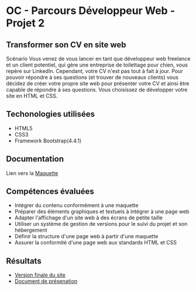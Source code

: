 # OC - Parcours Développeur Web - Projet 2

## Transformer son CV en site web

Scénario
Vous venez de vous lancer en tant que développeur web freelance et un client potentiel, qui gère une entreprise de toilettage pour chien, vous repère sur LinkedIn. Cependant, votre CV n'est pas tout à fait à jour. Pour pouvoir répondre à ses questions (et trouver de nouveaux clients) vous décidez de créer votre propre site web pour présenter votre CV et ainsi être capable de répondre à ses questions. Vous choisissez de développer votre site en HTML et CSS.

## Techonologies utilisées

* HTML5
* CSS3
* Framework Bootstrap(4.4.1)

## Documentation 

Lien vers la [Maquette](https://github.com/MrGyo/p2/blob/master/maquette/maquette_p2.png)

## Compétences évaluées

* Intégrer du contenu conformément à une maquette
* Préparer des éléments graphiques et textuels à intégrer à une page web
* Adapter l'affichage d'un site web à des écrans de petite taille
* Utiliser un système de gestion de versions pour le suivi du projet et son hébergement
* Définir la structure d'une page web à partir d'une maquette
* Assurer la conformité d'une page web aux standards HTML et CSS

## Résultats 

* [Version finale du site](https://mrgyo.github.io/p2/)
* [Document de présenation](https://github.com/MrGyo/p2/blob/master/soutenance/SOUTENANCE_P2_WEBDEV_20200307.pptx)
